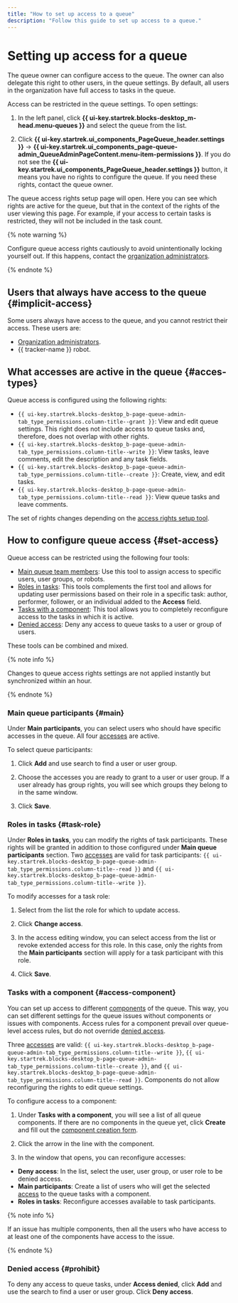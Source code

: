 ```yaml
---
title: "How to set up access to a queue"
description: "Follow this guide to set up access to a queue."
---
```


# Setting up access for a queue

The queue owner can configure access to the queue. The owner can also delegate this right to other users, in the queue settings. By default, all users in the organization have full access to tasks in the queue.

Access can be restricted in the queue settings. To open settings:

1. In the left panel, click **{{ ui-key.startrek.blocks-desktop_m-head.menu-queues }}** and select the queue from the list.

1. Click **{{ ui-key.startrek.ui_components_PageQueue_header.settings }}** → **{{ ui-key.startrek.ui_components_page-queue-admin_QueueAdminPageContent.menu-item-permissions }}**. If you do not see the **{{ ui-key.startrek.ui_components_PageQueue_header.settings }}** button, it means you have no rights to configure the queue. If you need these rights, contact the queue owner.

The queue access rights setup page will open. Here you can see which rights are active for the queue, but that in the context of the rights of the user viewing this page. For example, if your access to certain tasks is restricted, they will not be included in the task count.

{% note warning %}

Configure queue access rights cautiously to avoid unintentionally locking yourself out. If this happens, contact the [organization administrators](#implicit-access).

{% endnote %}

## Users that always have access to the queue {#implicit-access}

Some users always have access to the queue, and you cannot restrict their access. These users are:


* [Organization administrators](../role-model.md#admin).
* {{ tracker-name }} robot.



## What accesses are active in the queue {#acces-types}

Queue access is configured using the following rights:

* `{{ ui-key.startrek.blocks-desktop_b-page-queue-admin-tab_type_permissions.column-title--grant }}`: View and edit queue settings. This right does not include access to queue tasks and, therefore, does not overlap with other rights.
* `{{ ui-key.startrek.blocks-desktop_b-page-queue-admin-tab_type_permissions.column-title--write }}`: View tasks, leave comments, edit the description and any task fields.
* `{{ ui-key.startrek.blocks-desktop_b-page-queue-admin-tab_type_permissions.column-title--create }}`: Create, view, and edit tasks.
* `{{ ui-key.startrek.blocks-desktop_b-page-queue-admin-tab_type_permissions.column-title--read }}`: View queue tasks and leave comments.

The set of rights changes depending on the [access rights setup tool](#set-access).

## How to configure queue access {#set-access}

Queue access can be restricted using the following four tools:

* [Main queue team members](#main): Use this tool to assign access to specific users, user groups, or robots.
* [Roles in tasks](#task-role): This tools complements the first tool and allows for updating user permissions based on their role in a specific task: author, performer, follower, or an individual added to the **Access** field.
* [Tasks with a component](#access-component): This tool allows you to completely reconfigure access to the tasks in which it is active.
* [Denied access](#prohibit): Deny any access to queue tasks to a user or group of users.

These tools can be combined and mixed.

{% note info %}

Changes to queue access rights settings are not applied instantly but synchronized within an hour.

{% endnote %}

### Main queue participants {#main}

Under **Main participants**, you can select users who should have specific accesses in the queue. All four [accesses](#access-types) are active.

To select queue participants:

1. Click **Add** and use search to find a user or user group.

1. Choose the accesses you are ready to grant to a user or user group. If a user already has group rights, you will see which groups they belong to in the same window.

1. Click **Save**.

### Roles in tasks {#task-role}

Under **Roles in tasks**, you can modify the rights of task participants. These rights will be granted in addition to those configured under **Main queue participants** section. Two [accesses](#access-types) are valid for task participants: `{{ ui-key.startrek.blocks-desktop_b-page-queue-admin-tab_type_permissions.column-title--read }}` and `{{ ui-key.startrek.blocks-desktop_b-page-queue-admin-tab_type_permissions.column-title--write }}`.

To modify accesses for a task role:

1. Select from the list the role for which to update access.

1. Click **Change access**.

1. In the access editing window, you can select access from the list or revoke extended access for this role. In this case, only the rights from the **Main participants** section will apply for a task participant with this role.

1. Click **Save**.

### Tasks with a component {#access-component}

You can set up access to different [components](components.md) of the queue. This way, you can set different settings for the queue issues without components or issues with components. Access rules for a component prevail over queue-level access rules, but do not override [denied access](#prohibit).

Three [accesses](#access-types) are valid: `{{ ui-key.startrek.blocks-desktop_b-page-queue-admin-tab_type_permissions.column-title--write }}`, `{{ ui-key.startrek.blocks-desktop_b-page-queue-admin-tab_type_permissions.column-title--create }}`, and `{{ ui-key.startrek.blocks-desktop_b-page-queue-admin-tab_type_permissions.column-title--read }}`. Components do not allow reconfiguring the rights to edit queue settings.

To configure access to a component:

1. Under **Tasks with a component**, you will see a list of all queue components. If there are no components in the queue yet, click **Create** and fill out the [component creation form](components.md#create-component).

1. Click the arrow in the line with the component.

1. In the window that opens, you can reconfigure accesses:

* **Deny access**: In the list, select the user, user group, or user role to be denied access.
* **Main participants**: Create a list of users who will get the selected [access](#access-types) to the queue tasks with a component.
* **Roles in tasks**: Reconfigure accesses available to task participants.

{% note info %}

If an issue has multiple components, then all the users who have access to at least one of the components have access to the issue.

{% endnote %}

### Denied access {#prohibit}

To deny any access to queue tasks, under **Access denied**, click **Add** and use the search to find a user or user group. Click **Deny access**.


